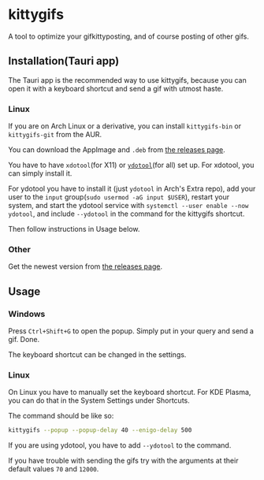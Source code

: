 # kittygifs

A tool to optimize your gifkittyposting, and of course posting of other gifs.

## Installation(Tauri app)

The Tauri app is the recommended way to use kittygifs,
because you can open it with a keyboard shortcut and send a gif with utmost haste.

### Linux

If you are on Arch Linux or a derivative,
you can install `kittygifs-bin` or `kittygifs-git` from the AUR.

You can download the AppImage and `.deb` from [the releases page](https://github.com/Jan0660/kittygifs/releases).

You have to have `xdotool`(for X11) or
[`ydotool`](https://github.com/ReimuNotMoe/ydotool)(for all) set up.
For xdotool, you can simply install it.

For ydotool you have to install it (just `ydotool` in Arch's Extra repo),
add your user to the `input` group(`sudo usermod -aG input $USER`),
restart your system,
and start the ydotool service with `systemctl --user enable --now ydotool`,
and include `--ydotool` in the command for the kittygifs shortcut.

Then follow instructions in Usage below.

### Other

Get the newest version from [the releases page](https://github.com/Jan0660/kittygifs/releases).

## Usage

### Windows

Press `Ctrl+Shift+G` to open the popup. Simply put in your query and send a gif. Done.

The keyboard shortcut can be changed in the settings.

### Linux

On Linux you have to manually set the keyboard shortcut.
For KDE Plasma, you can do that in the System Settings under Shortcuts.

The command should be like so:

```bash
kittygifs --popup --popup-delay 40 --enigo-delay 500
```

If you are using ydotool, you have to add `--ydotool` to the command.

If you have trouble with sending the gifs try with the arguments at their default values `70` and `12000`.
